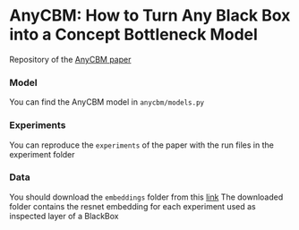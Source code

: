 # AnyCBM: How to Turn Any Black Box into a Concept Bottleneck Model
Repository of the [AnyCBM paper](https://arxiv.org/pdf/2405.16508)

### Model
You can find the AnyCBM model in `anycbm/models.py`

### Experiments
You can reproduce the `experiments` of the paper with the run files in the experiment folder

### Data
You should download the `embeddings` folder from this [link](https://drive.google.com/drive/folders/1-_iNHywB6zBy4_aH5mdpwYFV_2298WQr?usp=sharing) 
The downloaded folder contains the resnet embedding for each experiment used as inspected layer of a BlackBox